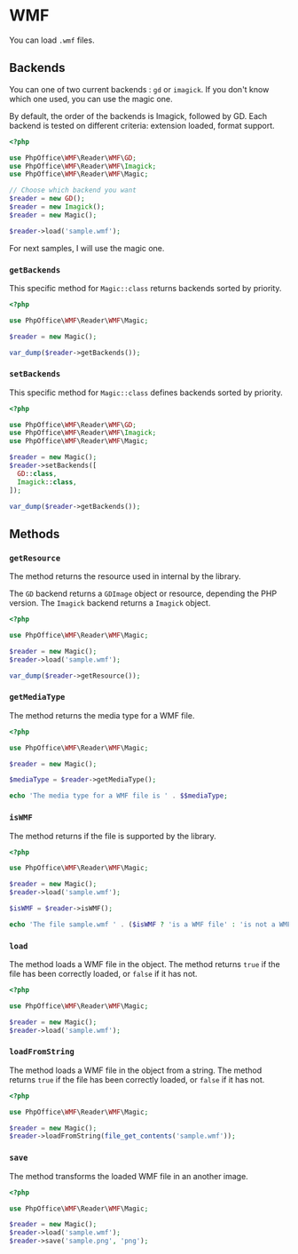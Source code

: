 # WMF

You can load `.wmf` files.

## Backends

You can one of two current backends : `gd` or `imagick`.
If you don't know which one used, you can use the magic one.

By default, the order of the backends is Imagick, followed by GD.
Each backend is tested on different criteria: extension loaded, format support.

```php
<?php

use PhpOffice\WMF\Reader\WMF\GD;
use PhpOffice\WMF\Reader\WMF\Imagick;
use PhpOffice\WMF\Reader\WMF\Magic;

// Choose which backend you want
$reader = new GD();
$reader = new Imagick();
$reader = new Magic();

$reader->load('sample.wmf');
```

For next samples, I will use the magic one.

### `getBackends`

This specific method for `Magic::class` returns backends sorted by priority.

```php
<?php

use PhpOffice\WMF\Reader\WMF\Magic;

$reader = new Magic();

var_dump($reader->getBackends());
```

### `setBackends`

This specific method for `Magic::class` defines backends sorted by priority.

```php
<?php

use PhpOffice\WMF\Reader\WMF\GD;
use PhpOffice\WMF\Reader\WMF\Imagick;
use PhpOffice\WMF\Reader\WMF\Magic;

$reader = new Magic();
$reader->setBackends([
  GD::class,
  Imagick::class,
]);

var_dump($reader->getBackends());
```

## Methods

### `getResource`

The method returns the resource used in internal by the library.

The `GD` backend returns a `GDImage` object or resource, depending the PHP version.
The `Imagick` backend returns a `Imagick` object.

```php
<?php

use PhpOffice\WMF\Reader\WMF\Magic;

$reader = new Magic();
$reader->load('sample.wmf');

var_dump($reader->getResource());
```

### `getMediaType`

The method returns the media type for a WMF file.

```php
<?php

use PhpOffice\WMF\Reader\WMF\Magic;

$reader = new Magic();

$mediaType = $reader->getMediaType();

echo 'The media type for a WMF file is ' . $$mediaType;
```

### `isWMF`

The method returns if the file is supported by the library.

```php
<?php

use PhpOffice\WMF\Reader\WMF\Magic;

$reader = new Magic();
$reader->load('sample.wmf');

$isWMF = $reader->isWMF();

echo 'The file sample.wmf ' . ($isWMF ? 'is a WMF file' : 'is not a WMF file');
```

### `load`

The method loads a WMF file in the object.
The method returns `true` if the file has been correctly loaded, or `false` if it has not. 

```php
<?php

use PhpOffice\WMF\Reader\WMF\Magic;

$reader = new Magic();
$reader->load('sample.wmf');
```

### `loadFromString`

The method loads a WMF file in the object from a string.
The method returns `true` if the file has been correctly loaded, or `false` if it has not. 

```php
<?php

use PhpOffice\WMF\Reader\WMF\Magic;

$reader = new Magic();
$reader->loadFromString(file_get_contents('sample.wmf'));
```

### `save`

The method transforms the loaded WMF file in an another image. 

```php
<?php

use PhpOffice\WMF\Reader\WMF\Magic;

$reader = new Magic();
$reader->load('sample.wmf');
$reader->save('sample.png', 'png');
```
